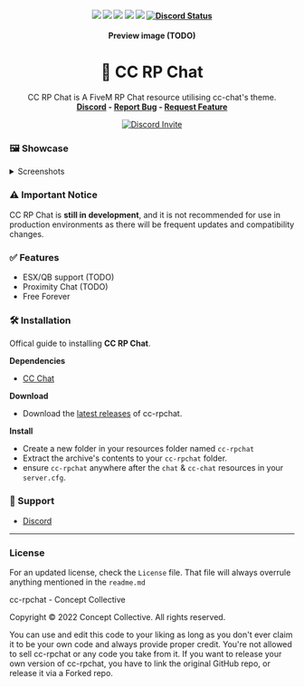 
<h4 align="center">
	<img src="https://img.shields.io/github/release/Concept-Collective/cc-rpchat.png">
	<img src="https://img.shields.io/github/last-commit/Concept-Collective/cc-rpchat">
	<img src="https://img.shields.io/github/license/Concept-Collective/cc-rpchat.png">
	<img src="https://img.shields.io/github/issues/Concept-Collective/cc-rpchat.png">
	<img src="https://img.shields.io/github/contributors/Concept-Collective/cc-rpchat.png">
	<a href="https://discord.gg/PSqXgg8v8M" title=""><img alt="Discord Status" src="https://discordapp.com/api/guilds/807309391849062480/widget.png"></a>
</h4>

<div align="center">
	<b>Preview image (TODO)</b>
	<h1 align="center">💬 CC RP Chat</h1>
	<p align="center">
	    CC RP Chat is A FiveM RP Chat resource utilising cc-chat's theme.
	    <br/>
	    <b><a href='https://discord.conceptcollective.net'>Discord</a> - <a href="https://github.com/Concept-Collective/cc-rpchat/issues">Report Bug</a> - <a href="https://github.com/Concept-Collective/cc-rpchat/issues">Request Feature</a></b></h5>
  	</p>
	<a href="https://discord.gg/PSqXgg8v8M" title=""><img alt="Discord Invite" src="https://discordapp.com/api/guilds/807309391849062480/widget.png?style=banner2"></a>
</div>

### 🖼️ Showcase

<details>
<summary>Screenshots</summary>

**TODO**

</details>

### ⚠️ Important Notice

CC RP Chat is **still in development**, and it is not recommended for use in production environments as there will be frequent updates and compatibility changes.

### ✅ Features

- ESX/QB support (TODO)
- Proximity Chat (TODO)
- Free Forever

### 🛠 Installation
Offical guide to installing **CC RP Chat**.

**Dependencies**
- [CC Chat](https://github.com/Concept-Collective/cc-chat/releases/latest)

**Download**
- Download the [latest releases](https://github.com/Concept-Collective/cc-rpchat/releases/latest) of cc-rpchat.

**Install**
- Create a new folder in your resources folder named ``cc-rpchat``
- Extract the archive's contents to your ``cc-rpchat`` folder.
- ensure ``cc-rpchat`` anywhere after the ``chat`` & ``cc-chat`` resources in your ``server.cfg``.

### 🙋 Support
- [Discord](https://discord.conceptcollective.net)

--------
### License
For an updated license, check the ``License`` file. That file will always overrule anything mentioned in the ``readme.md``

cc-rpchat - Concept Collective

Copyright © 2022 Concept Collective. All rights reserved.

You can use and edit this code to your liking as long as you don't ever claim it to be your own code and always provide proper credit. You're not allowed to sell cc-rpchat or any code you take from it. If you want to release your own version of cc-rpchat, you have to link the original GitHub repo, or release it via a Forked repo.
